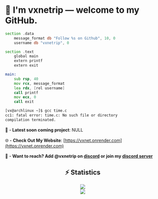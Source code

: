 # 👤 I'm **vxnetrip** — welcome to my GitHub.
```asm
section .data
    message_format db "Follow %s on Github", 10, 0
    username db "vxnetrip", 0

section .text
    global main
    extern printf
    extern exit

main:
    sub rsp, 40
    mov rcx, message_format
    lea rdx, [rel username]
    call printf
    mov ecx, 0
    call exit
```
```bash
[vx@archlinux ~]$ gcc time.c
cc1: fatal error: time.c: No such file or directory
compilation terminated.
```

📂・**Latest soon coming project**: NULL

🌐・**Check Out My Website**: [https://vxnet.onrender.com](https://vxnet.onrender.com)

📩・**Want to reach? Add @vxnetrip on [discord](https://discord.com/users/1126449850041511986) or join my [discord server](https://discord.gg/Y6XMxTW5u5)**

<div align="center">
    <h2 align="center">⚡ Statistics</h2>
    <div>
        <img src="https://github-readme-stats.vercel.app/api?username=vxnetrip&show_icons=true&bg_color=00000000">
    </div>
    <div>
        <img src="http://github-readme-streak-stats.herokuapp.com?user=vxnetrip&theme=tokyonight_duo&hide_border=true&mode=weekly">
    </div>
</div>
